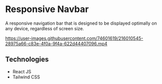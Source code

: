 # Responsive Navbar

A responsive navigation bar that is designed to be displayed optimally on any device, regardless of screen size.

https://user-images.githubusercontent.com/74601619/216010545-28975a66-c83e-4f0a-9f4a-622d44407096.mp4


## Technologies

* React JS 
* Tailwind CSS
